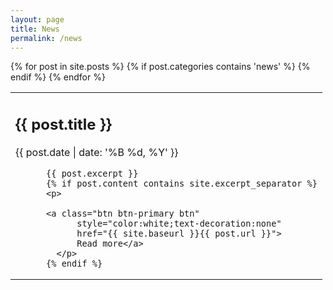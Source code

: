 ```yaml
---
layout: page
title: News
permalink: /news
---
```


<table>
  {% for post in site.posts %}
  {% if post.categories contains 'news' %}
  <tr valign="top">
  <td>
      <h2>{{ post.title }}</h2>
<p>{{ post.date | date: '%B %d, %Y' }}</p>

          {{ post.excerpt }}
          {% if post.content contains site.excerpt_separator %}
          <p>

          <a class="btn btn-primary btn"
                style="color:white;text-decoration:none"
                href="{{ site.baseurl }}{{ post.url }}">
                Read more</a>
            </p>
          {% endif %}


  </td>
  </tr>
    {% endif %}
  {% endfor %}
</table>
